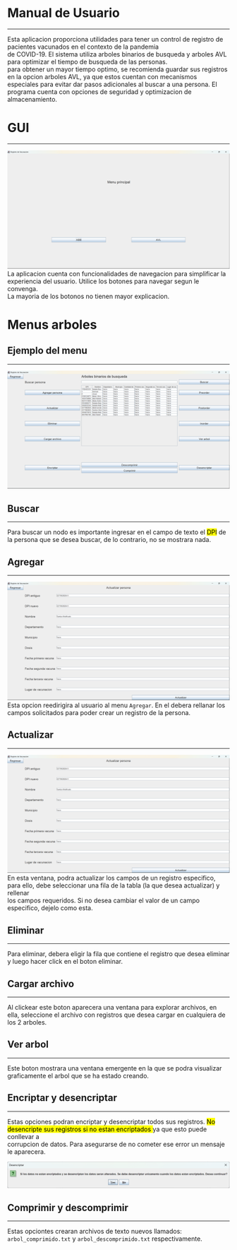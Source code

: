 # Manual de Usuario
***

Esta aplicacion proporciona utilidades para tener un control de registro de pacientes vacunados en el contexto de la pandemia  
de COVID-19. El sistema utiliza arboles binarios de busqueda y arboles AVL para optimizar el tiempo de busqueda de las personas.  
para obtener un mayor tiempo optimo, se recomienda guardar sus registros en la opcion arboles AVL, ya que estos cuentan con mecanismos  
especiales para evitar dar pasos adicionales al buscar a una persona. El programa cuenta con opciones de seguridad y optimizacion de almacenamiento. 

# GUI
***

![Menu principal](/capturas/menuPrincipal.png)  
La aplicacion cuenta con funcionalidades de navegacion para simplificar la experiencia del usuario. Utilice los botones para navegar segun le convenga.  
La mayoria de los botonos no tienen mayor explicacion.

# Menus arboles

## Ejemplo del menu
***

![Menu de un arbol](/capturas/menuABB.png)

## Buscar
***

Para buscar un nodo es importante ingresar en el campo de texto el <mark>DPI</mark> de la persona que se desea buscar, de lo contrario, no se mostrara nada.

## Agregar
***

![Menu agregar](/capturas/actualizarPersona.png)  
Esta opcion reedirigira al usuario al menu `Agregar`. En el debera rellanar los campos solicitados para poder crear un registro de la persona.  

## Actualizar
***

![Menu actualizar](/capturas/actualizarPersona.png)  
En esta ventana, podra actualizar los campos de un registro especifico, para ello, debe seleccionar una fila de la tabla (la que desea actualizar) y rellenar  
los campos requeridos. Si no desea cambiar el valor de un campo especifico, dejelo como esta.

## Eliminar
***

Para eliminar, debera eligir la fila que contiene el registro que desea eliminar y luego hacer click en el boton eliminar.  

## Cargar archivo
***

Al clickear este boton aparecera una ventana para explorar archivos, en ella, seleccione el archivo con registros que desea cargar en cualquiera de los 2 arboles.  

## Ver arbol
***

Este boton mostrara una ventana emergente en la que se podra visualizar graficamente el arbol que se ha estado creando.  

## Encriptar y desencriptar
***

Estas opciones podran encriptar y desencriptar todos sus registros. <mark> No desencripte sus registros si no estan encriptados </mark> ya que esto puede conllevar a  
corrupcion de datos. Para asegurarse de no cometer ese error un mensaje le aparecera.  

![dialogo](/capturas/dialogoDesencriptar.png)  

## Comprimir y descomprimir
***

Estas opciontes crearan archivos de texto nuevos llamados: `arbol_comprimido.txt` y `arbol_descomprimido.txt` respectivamente.  